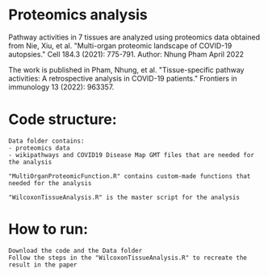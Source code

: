 # Proteomics analysis

Pathway activities in 7 tissues are analyzed using proteomics data obtained from Nie, Xiu, et al. "Multi-organ proteomic landscape of COVID-19 autopsies." Cell 184.3 (2021): 775-791.
Author: Nhung Pham April 2022

The work is published in Pham, Nhung, et al. "Tissue-specific pathway activities: A retrospective analysis in COVID-19 patients." Frontiers in immunology 13 (2022): 963357. 
# Code structure:

    Data folder contains:
    - proteomics data
    - wikipathways and COVID19 Disease Map GMT files that are needed for the analysis
    
    "MultiOrganProteomicFunction.R" contains custom-made functions that needed for the analysis
    
    "WilcoxonTissueAnalysis.R" is the master script for the analysis

# How to run:

    Download the code and the Data folder
    Follow the steps in the "WilcoxonTissueAnalysis.R" to recreate the result in the paper
